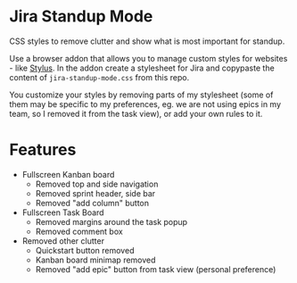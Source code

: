 # Jira Standup Mode
CSS styles to remove clutter and show what is most important for standup.

Use a browser addon that allows you to manage custom styles for websites - like [Stylus](https://addons.mozilla.org/en-US/firefox/addon/styl-us/). In the addon create a stylesheet for Jira and copypaste the content of `jira-standup-mode.css` from this repo.

You customize your styles by removing parts of my stylesheet (some of them may be specific to my preferences, eg. we are not using epics in my team, so I removed it from the task view), or add your own rules to it.

# Features

- Fullscreen Kanban board
  - Removed top and side navigation
  - Removed sprint header, side bar
  - Removed "add column" button
- Fullscreen Task Board
  - Removed margins around the task popup
  - Removed comment box
- Removed other clutter
  - Quickstart button removed
  - Kanban board minimap removed
  - Removed "add epic" button from task view (personal preference)
